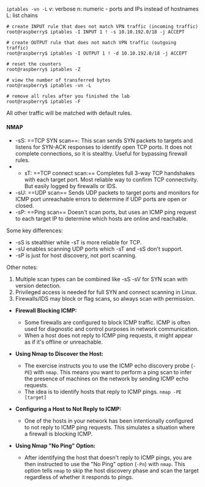 
`iptables -vn -L`
v: verbose
n: numeric - ports and IPs instead of hostnames
L: list chains

```
# create INPUT rule that does not match VPN traffic (incoming traffic) root@raspberry$ iptables -I INPUT 1 ! -s 10.10.192.0/18 -j ACCEPT

# create OUTPUT rule that does not match VPN traffic (outgoing traffic) 
root@raspberry$ iptables -I OUTPUT 1 ! -d 10.10.192.0/18 -j ACCEPT

# reset the counters 
root@raspberry$ iptables -Z

# view the number of transferred bytes 
root@raspberry$ iptables -vn -L

# remove all rules after you finished the lab 
root@raspberry$ iptables -F
```

All other traffic will be matched with default rules.


#### NMAP
- -sS: ==TCP SYN scan==: This scan sends SYN packets to targets and listens for SYN-ACK responses to identify open TCP ports. It does not complete connections, so it is stealthy. Useful for bypassing firewall rules.
- - sT: ==TCP connect scan:== Completes full 3-way TCP handshakes with each target port. Most reliable way to confirm TCP connectivity. But easily logged by firewalls or IDS.
- -sU: ==UDP scan== Sends UDP packets to target ports and monitors for ICMP port unreachable errors to determine if UDP ports are open or closed.
- -sP: ==Ping scan== Doesn't scan ports, but uses an ICMP ping request to each target IP to determine which hosts are online and reachable.

Some key differences:
- -sS is stealthier while -sT is more reliable for TCP.
- -sU enables scanning UDP ports which -sT and -sS don't support.
- -sP is just for host discovery, not port scanning.

Other notes: 
1. Multiple scan types can be combined like -sS -sV for SYN scan with version detection.
2. Privileged access is needed for full SYN and connect scanning in Linux.
3. Firewalls/IDS may block or flag scans, so always scan with permission.




- **Firewall Blocking ICMP:**
    - Some firewalls are configured to block ICMP traffic. ICMP is often used for diagnostic and control purposes in network communication.
    - When a host does not reply to ICMP ping requests, it might appear as if it's offline or unreachable.

- **Using Nmap to Discover the Host:**
    - The exercise instructs you to use the ICMP echo discovery probe (`-PE`) with `nmap`. This means you want to perform a ping scan to infer the presence of machines on the network by sending ICMP echo requests.
    - The idea is to identify hosts that reply to ICMP pings.
`nmap -PE [target]`

- **Configuring a Host to Not Reply to ICMP:**
    - One of the hosts in your network has been intentionally configured to not reply to ICMP ping requests. This simulates a situation where a firewall is blocking ICMP.
- **Using Nmap "No Ping" Option:**
    - After identifying the host that doesn't reply to ICMP pings, you are then instructed to use the "No Ping" option (`-Pn`) with `nmap`. This option tells `nmap` to skip the host discovery phase and scan the target regardless of whether it responds to pings.
